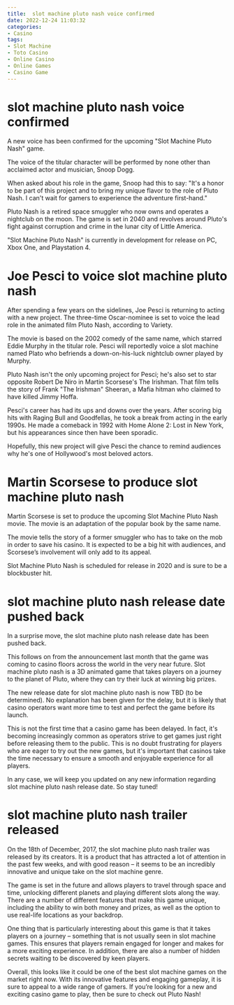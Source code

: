 ```yaml
---
title:  slot machine pluto nash voice confirmed 
date: 2022-12-24 11:03:32
categories:
- Casino
tags:
- Slot Machine
- Toto Casino
- Online Casino
- Online Games
- Casino Game
---
```



#   slot machine pluto nash voice confirmed 

A new voice has been confirmed for the upcoming "Slot Machine Pluto Nash" game. 

The voice of the titular character will be performed by none other than acclaimed actor and musician, Snoop Dogg. 

When asked about his role in the game, Snoop had this to say: "It's a honor to be part of this project and to bring my unique flavor to the role of Pluto Nash. I can't wait for gamers to experience the adventure first-hand." 

Pluto Nash is a retired space smuggler who now owns and operates a nightclub on the moon. The game is set in 2040 and revolves around Pluto's fight against corruption and crime in the lunar city of Little America. 

"Slot Machine Pluto Nash" is currently in development for release on PC, Xbox One, and Playstation 4.

#   Joe Pesci to voice slot machine pluto nash 

After spending a few years on the sidelines, Joe Pesci is returning to acting with a new project. The three-time Oscar-nominee is set to voice the lead role in the animated film Pluto Nash, according to Variety.

The movie is based on the 2002 comedy of the same name, which starred Eddie Murphy in the titular role. Pesci will reportedly voice a slot machine named Plato who befriends a down-on-his-luck nightclub owner played by Murphy.

Pluto Nash isn't the only upcoming project for Pesci; he's also set to star opposite Robert De Niro in Martin Scorsese's The Irishman. That film tells the story of Frank "The Irishman" Sheeran, a Mafia hitman who claimed to have killed Jimmy Hoffa.

Pesci's career has had its ups and downs over the years. After scoring big hits with Raging Bull and Goodfellas, he took a break from acting in the early 1990s. He made a comeback in 1992 with Home Alone 2: Lost in New York, but his appearances since then have been sporadic.

Hopefully, this new project will give Pesci the chance to remind audiences why he's one of Hollywood's most beloved actors.

#   Martin Scorsese to produce slot machine pluto nash 

Martin Scorsese is set to produce the upcoming Slot Machine Pluto Nash movie. The movie is an adaptation of the popular book by the same name.

The movie tells the story of a former smuggler who has to take on the mob in order to save his casino. It is expected to be a big hit with audiences, and Scorsese’s involvement will only add to its appeal.

 Slot Machine Pluto Nash is scheduled for release in 2020 and is sure to be a blockbuster hit.

#  slot machine pluto nash release date pushed back

In a surprise move, the slot machine pluto nash release date has been pushed back.

This follows on from the announcement last month that the game was coming to casino floors across the world in the very near future. Slot machine pluto nash is a 3D animated game that takes players on a journey to the planet of Pluto, where they can try their luck at winning big prizes.

The new release date for slot machine pluto nash is now TBD (to be determined). No explanation has been given for the delay, but it is likely that casino operators want more time to test and perfect the game before its launch.

This is not the first time that a casino game has been delayed. In fact, it's becoming increasingly common as operators strive to get games just right before releasing them to the public. This is no doubt frustrating for players who are eager to try out the new games, but it's important that casinos take the time necessary to ensure a smooth and enjoyable experience for all players.

In any case, we will keep you updated on any new information regarding slot machine pluto nash release date. So stay tuned!

#  slot machine pluto nash trailer released

On the 18th of December, 2017, the slot machine pluto nash trailer was released by its creators. It is a product that has attracted a lot of attention in the past few weeks, and with good reason – it seems to be an incredibly innovative and unique take on the slot machine genre.

The game is set in the future and allows players to travel through space and time, unlocking different planets and playing different slots along the way. There are a number of different features that make this game unique, including the ability to win both money and prizes, as well as the option to use real-life locations as your backdrop.

 One thing that is particularly interesting about this game is that it takes players on a journey – something that is not usually seen in slot machine games. This ensures that players remain engaged for longer and makes for a more exciting experience. In addition, there are also a number of hidden secrets waiting to be discovered by keen players.

Overall, this looks like it could be one of the best slot machine games on the market right now. With its innovative features and engaging gameplay, it is sure to appeal to a wide range of gamers. If you’re looking for a new and exciting casino game to play, then be sure to check out Pluto Nash!